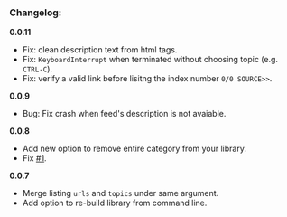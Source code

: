 

### Changelog:

**0.0.11**

- Fix: clean description text from html tags.
- Fix: `KeyboardInterrupt` when terminated without choosing topic (e.g. `CTRL-C`).
- Fix: verify a valid link before lisitng the index number `0/0 SOURCE>>`.

**0.0.9**
- Bug: Fix crash when feed's description is not avaiable.

**0.0.8**

- Add new option to remove entire category from your library.
- Fix [#1](https://github.com/iamaziz/TermFeed/pull/1).

**0.0.7**

- Merge listing `urls` and `topics` under same argument.
- Add option to re-build library from command line.

